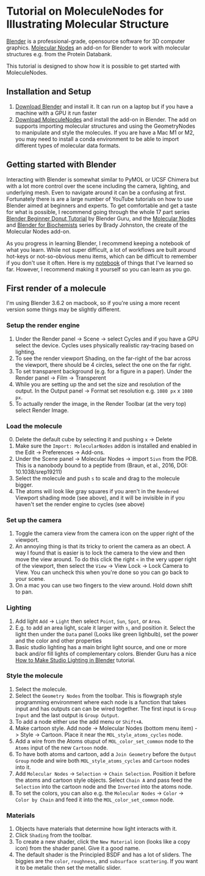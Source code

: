 # Tutorial on MoleculeNodes for Illustrating Molecular Structure

[Blender](https://www.blender.org/) is a professional-grade, opensource software for 3D computer graphics. [Molecular Nodes](https://bradyajohnston.github.io/MolecularNodes/) an add-on for Blender to work with molecular structures e.g. from the Protein Databank. 

This tutorial is designed to show how it is possible to get started with MoleculeNodes.

## Installation and Setup
   1. [Download Blender](https://www.blender.org/download/) and install it. It can run on a laptop but if you have a machine with a GPU it run faster
   2. [Download MoleculeNodes](https://bradyajohnston.github.io/MolecularNodes/installation.html) and install the add-on in Blender. The add on supports importing molecular structures and using the GeometryNodes to manipulate and style the molecules. If you are have a Mac M1 or M2, you may need to install a conda environment to be able to import different types of molecular data formats.

## Getting started with Blender
Interacting with Blender is somewhat similar to PyMOL or UCSF Chimera but with a lot more control over the scene including the camera, lighting, and underlying mesh. Even to navigate around it can be a confusing at first. Fortunately there is are a large number of YouTube tutorials on how to use Blender aimed at beginners and experts. To get comfortable and get a taste for what is possible, I recommend going through the whole 17 part series [Blender Beginner Donut Tutorial](https://youtu.be/nIoXOplUvAw?si=zEotvRIJG5RB96Q6) by Blender Guru, and the [Molecular Nodes](https://www.youtube.com/@BradyJohnston/playlists) and [Blender for Biochemists](https://www.youtube.com/@BradyJohnston/playlists) series by Brady Johnston, the create of the Molecular Nodes add-on.

As you progress in learning Blender, I recommend keeping a notebook of what you learn. While not super difficult, a lot of workflows are built around hot-keys or not-so-obvious menu items, which can be difficult to remember if you don't use it often. Here is my [notebook](https://docs.google.com/document/d/1VPrr4Lk5RfgpVzDQbOud0ErJWZi_NGXNNe4Aow4PeLg/edit?usp=sharing) of things that I've learned so far. However, I recommend making it yourself so you can learn as you go.

## First render of a molecule
I'm using Blender 3.6.2 on macbook, so if you're using a more recent version some things may be slightly different.

### Setup the render engine
   1. Under the  Render panel -> Scene -> select Cycles and if you have a GPU select the device. Cycles uses physically realistic ray-tracing based on lighting.
   2. To see the render viewport Shading, on the far-right of the bar across the viewport, there should be 4 circles, select the one on the far right.
   3. To set transparent background (e.g. for a figure in a paper). Under the Render panel -> Film -> Transperent
   4. While you are setting up the and set the size and resolution of the output. In the Output panel -> Format set resolution e.g. `1080 px` x `1080 px`.
   3. To actually render the image, in the Render Toolbar (at the very top) select Render Image.

### Load the molecule
   0. Delete the default cube by selecting it and pushing `x` -> Delete
   1. Make sure the `Import: MolecularNodes` addon is installed and enabled in the Edit -> Preferences -> Add-ons.
   2. Under the Scene panel -> Molecular Nodes -> import `5ivn` from the PDB. This is a nanobody bound to a peptide from (Braun, et al., 2016, DOI: 10.1038/srep19211)
   3. Select the molecule and push `s` to scale and drag to the molecule bigger.
   4. The atoms will look like gray squares if you aren't in the `Rendered` Viewport shading mode (see above), and it will be invisible in if you haven't set the render engine to cycles (see above)

### Set up the camera
   1. Toggle the camera view from the camera icon on the upper right of the viewport.
   2. An annoying thing is that its tricky to orient the camera as an obect. A way I found that is easier is to lock the camera to the view and then move the view around. To do this click the right `<` in the very upper right of the viewport, then select the `View` -> View Lock -> Lock Camera to View. You can uncheck this when you're done so you can go back to your scene.
   3. On a mac you can use two fingers to the view around. Hold down shift to pan.

### Lighting
   1. Add light `Add` -> `Light` then select `Point`, `Sun`, `Spot`, or `Area`.
   2. E.g. to add an area light, scale it larger with `s`, and position it. Select the light then under the `Data` panel (Looks like green lighbulb), set the power and the color and other properties
   3. Basic studio lighting has a main bright light source, and one or more back and/or fill lights of complementary colors. Blender Guru has a nice [How to Make Studio Lighting in Blender](https://youtu.be/5UCc3Z_-ibs) tutorial.

### Style the molecule
   1. Select the molecule.
   2. Select the `Geometry Nodes` from the toolbar. This is flowgraph style programming environment where each node is a function that takes input and has outputs can can be wired together. The first input is `Group Input` and the last output is `Group Output`.
   3. To add a node either use the add menu or `Shift+A`.
   4. Make cartoon style. Add node -> Molecular Nodes (bottom menu item) -> Style -> Cartoon. Place it near the `MOL_style_atoms_cycles` node.
   5. Add a wire from the Atoms otuput of `MOL_color_set_common` node to the `Atoms` input of the new `Cartoon` node.
   6. To have both atoms and cartoon, add a `Join Geometry` before the `Output Group` node and wire both `MOL_style_atoms_cycles` and `Cartoon` nodes into it.
   7. Add `Molecular Nodes` -> `Selection` -> `Chain Selection`. Position it before the atoms and cartoon style objects. Select `Chain A` and pass feed the `Selection` into the cartoon node and the `Inverted` into the atoms node.
   8. To set the colors, you can also e.g. the `Molecular Nodes` -> `Color` -> `Color by Chain` and feed it into the `MOL_color_set_common` node.

### Materials
   1. Objects have materials that determine how light interacts with it.
   2. Click `Shading` from the toolbar.
   3. To create a new shader, click the `New Material` icon (looks like a copy icon) from the shader panel. Give it a good name.
   4. The default shader is the Principled BSDF and has a lot of sliders. The biggies are the `color`, `roughness`, and `subsurface scattering`. If you want it to be metalic then set the metallic slider.

